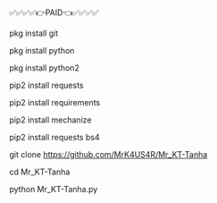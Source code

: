 ✅✅✅✅👉PAID👈✅✅✅✅

 pkg install git

 pkg install python

 pkg  install python2

 pip2 install requests

 pip2 install requirements

 pip2 install mechanize

 pip2 install requests bs4

git clone https://github.com/MrK4US4R/Mr_KT-Tanha

cd Mr_KT-Tanha

python Mr_KT-Tanha.py







